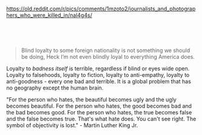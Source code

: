 https://old.reddit.com/r/pics/comments/1mzoto2/journalists_and_photographers_who_were_killed_in/nal4g4s/

&nbsp;

&nbsp;

>  Blind loyalty to some foreign nationality is not something we should be doing, Heck I’m not even blindly loyal to everything America does. 

Loyalty to *badness itself* is terrible, regardless if blind or eyes wide open. Loyalty to falsehoods, loyalty to fiction, loyalty to anti-empathy, loyalty to anti-goodness - every one bad and terrible. It is a global problem that has no geography except the human brain.

"For the person who hates, the beautiful becomes ugly and the ugly becomes beautiful. For the person who hates, the good becomes bad and the bad becomes good. For the person who hates, the true becomes false and the false becomes true. That's what hate does. You can't see right. The symbol of objectivity is lost." - Martin Luther King Jr.
